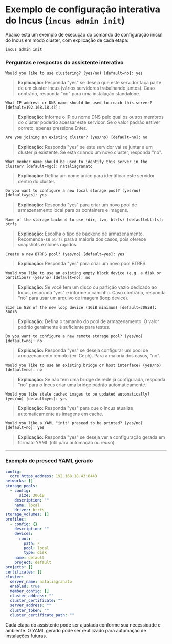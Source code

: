 # Exemplo de configuração interativa do Incus (`incus admin init`)

Abaixo está um exemplo de execução do comando de configuração inicial do Incus em modo cluster, com explicação de cada etapa:

```shell
incus admin init
```

### Perguntas e respostas do assistente interativo

```
Would you like to use clustering? (yes/no) [default=no]: yes
```
> **Explicação:** Responda "yes" se deseja que este servidor faça parte de um cluster Incus (vários servidores trabalhando juntos). Caso contrário, responda "no" para uma instalação standalone.

```
What IP address or DNS name should be used to reach this server? [default=192.168.18.43]:
```
> **Explicação:** Informe o IP ou nome DNS pelo qual os outros membros do cluster poderão acessar este servidor. Se o valor padrão estiver correto, apenas pressione Enter.

```
Are you joining an existing cluster? (yes/no) [default=no]: no
```
> **Explicação:** Responda "yes" se este servidor vai se juntar a um cluster já existente. Se está criando um novo cluster, responda "no".

```
What member name should be used to identify this server in the cluster? [default=mgc]: nataliagranato
```
> **Explicação:** Defina um nome único para identificar este servidor dentro do cluster.

```
Do you want to configure a new local storage pool? (yes/no) [default=yes]: yes
```
> **Explicação:** Responda "yes" para criar um novo pool de armazenamento local para os containers e imagens.

```
Name of the storage backend to use (dir, lvm, btrfs) [default=btrfs]: btrfs
```
> **Explicação:** Escolha o tipo de backend de armazenamento. Recomenda-se `btrfs` para a maioria dos casos, pois oferece snapshots e clones rápidos.

```
Create a new BTRFS pool? (yes/no) [default=yes]: yes
```
> **Explicação:** Responda "yes" para criar um novo pool BTRFS.

```
Would you like to use an existing empty block device (e.g. a disk or partition)? (yes/no) [default=no]: no
```
> **Explicação:** Se você tem um disco ou partição vazio dedicado ao Incus, responda "yes" e informe o caminho. Caso contrário, responda "no" para usar um arquivo de imagem (loop device).

```
Size in GiB of the new loop device (1GiB minimum) [default=30GiB]: 30GiB
```
> **Explicação:** Defina o tamanho do pool de armazenamento. O valor padrão geralmente é suficiente para testes.

```
Do you want to configure a new remote storage pool? (yes/no) [default=no]: no
```
> **Explicação:** Responda "yes" se deseja configurar um pool de armazenamento remoto (ex: Ceph). Para a maioria dos casos, "no".

```
Would you like to use an existing bridge or host interface? (yes/no) [default=no]: no
```
> **Explicação:** Se não tem uma bridge de rede já configurada, responda "no" para o Incus criar uma bridge padrão automaticamente.

```
Would you like stale cached images to be updated automatically? (yes/no) [default=yes]: yes
```
> **Explicação:** Responda "yes" para que o Incus atualize automaticamente as imagens em cache.

```
Would you like a YAML "init" preseed to be printed? (yes/no) [default=no]: yes
```
> **Explicação:** Responda "yes" se deseja ver a configuração gerada em formato YAML (útil para automação ou reuso).

---

### Exemplo de preseed YAML gerado

```yaml
config:
  core.https_address: 192.168.18.43:8443
networks: []
storage_pools:
  - config:
      size: 30GiB
    description: ""
    name: local
    driver: btrfs
storage_volumes: []
profiles:
  - config: {}
    description: ""
    devices:
      root:
        path: /
        pool: local
        type: disk
    name: default
    project: default
projects: []
certificates: []
cluster:
  server_name: nataliagranato
  enabled: true
  member_config: []
  cluster_address: ""
  cluster_certificate: ""
  server_address: ""
  cluster_token: ""
  cluster_certificate_path: ""
```

Cada etapa do assistente pode ser ajustada conforme sua necessidade e ambiente. O YAML gerado pode ser reutilizado para automação de instalações futuras.